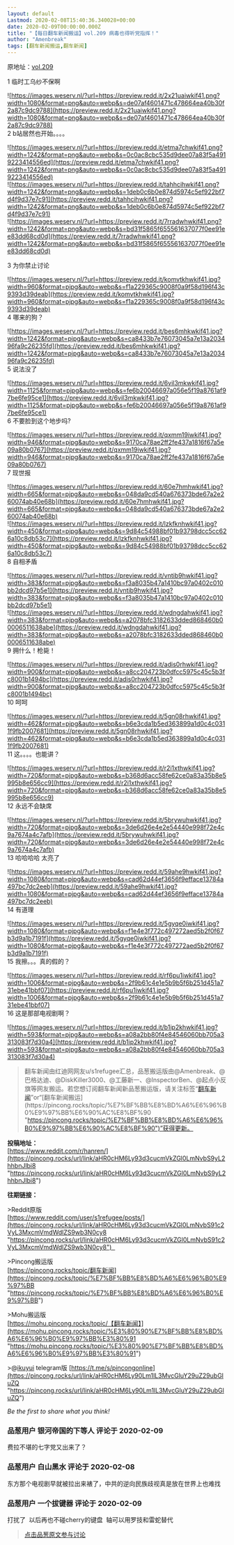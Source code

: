 ```yaml
---
layout: default
Lastmod: 2020-02-08T15:40:36.340028+00:00
date: 2020-02-09T00:00:00.000Z
title: "【每日翻车新闻搬运】vol.209 病毒也得听党指挥！"
author: "Amenbreak"
tags: [翻车新闻搬运,翻车新闻]
---
```


原地址：[vol.209]( "https://www.reddit.com/r/hanren/comments/f0bnbs/翻车新闻vol_209病毒也得听党指挥/")  
  
1 临时工乌纱不保啊  
  
![https://images.weserv.nl/?url=https://preview.redd.it/2x21uaiwkif41.png?width=1080&format=png&auto=webp&s=de07af4601471c478664ea40b30f2a87c9dc9788](https://preview.redd.it/2x21uaiwkif41.png?width=1080&format=png&auto=webp&s=de07af4601471c478664ea40b30f2a87c9dc9788)  
2 b站居然也开始。。。。  
  
![https://images.weserv.nl/?url=https://preview.redd.it/etma7chwkif41.png?width=1242&format=png&auto=webp&s=0c0ac8cbc535d9dee07a83f5a4919223414556ed](https://preview.redd.it/etma7chwkif41.png?width=1242&format=png&auto=webp&s=0c0ac8cbc535d9dee07a83f5a4919223414556ed)  
![https://images.weserv.nl/?url=https://preview.redd.it/tahhcihwkif41.png?width=1242&format=png&auto=webp&s=1deb0c6b0e874d5974c5ef922bf7d4f9d37e7c91](https://preview.redd.it/tahhcihwkif41.png?width=1242&format=png&auto=webp&s=1deb0c6b0e874d5974c5ef922bf7d4f9d37e7c91)  
![https://images.weserv.nl/?url=https://preview.redd.it/7rradwhwkif41.png?width=1242&format=png&auto=webp&s=bd31f5865f655561637077f0ee91ee83dd68cd0d](https://preview.redd.it/7rradwhwkif41.png?width=1242&format=png&auto=webp&s=bd31f5865f655561637077f0ee91ee83dd68cd0d)  
  
3 为你禁止讨论  
  
![https://images.weserv.nl/?url=https://preview.redd.it/komvtkhwkif41.jpg?width=960&format=pjpg&auto=webp&s=f1a229365c9008f0a9f58d196f43c9393d39deab](https://preview.redd.it/komvtkhwkif41.jpg?width=960&format=pjpg&auto=webp&s=f1a229365c9008f0a9f58d196f43c9393d39deab)  
4 哪来的狗？  
  
![https://images.weserv.nl/?url=https://preview.redd.it/bes6mhkwkif41.jpg?width=1242&format=pjpg&auto=webp&s=ca8433b7e76073045a7e13a203496fa9c26235fd](https://preview.redd.it/bes6mhkwkif41.jpg?width=1242&format=pjpg&auto=webp&s=ca8433b7e76073045a7e13a203496fa9c26235fd)  
5 说法没了  
  
![https://images.weserv.nl/?url=https://preview.redd.it/6vil3mkwkif41.jpg?width=1125&format=pjpg&auto=webp&s=fe6b20046697a056e5f19a8761af97be6fe95ce1](https://preview.redd.it/6vil3mkwkif41.jpg?width=1125&format=pjpg&auto=webp&s=fe6b20046697a056e5f19a8761af97be6fe95ce1)  
6 不要脸到这个地步吗?  
  
![https://images.weserv.nl/?url=https://preview.redd.it/qxmm19iwkif41.jpg?width=946&format=pjpg&auto=webp&s=9170ca78ae2ff2fe437a1816f67a5e09a80b0767](https://preview.redd.it/qxmm19iwkif41.jpg?width=946&format=pjpg&auto=webp&s=9170ca78ae2ff2fe437a1816f67a5e09a80b0767)  
7 现世报  
  
![https://images.weserv.nl/?url=https://preview.redd.it/60e7hmhwkif41.jpg?width=665&format=pjpg&auto=webp&s=048da9cd540a676373bde67a2e260074ab40e68b](https://preview.redd.it/60e7hmhwkif41.jpg?width=665&format=pjpg&auto=webp&s=048da9cd540a676373bde67a2e260074ab40e68b)  
![https://images.weserv.nl/?url=https://preview.redd.it/lzkfknhwkif41.jpg?width=450&format=pjpg&auto=webp&s=9d84c54988bf01b93798dcc5cc626a10c8db53c7](https://preview.redd.it/lzkfknhwkif41.jpg?width=450&format=pjpg&auto=webp&s=9d84c54988bf01b93798dcc5cc626a10c8db53c7)  
8 自相矛盾  
  
![https://images.weserv.nl/?url=https://preview.redd.it/vntib9hwkif41.jpg?width=383&format=pjpg&auto=webp&s=f3a8035b47a1410bc97a0402c010bb2dcd97b5e1](https://preview.redd.it/vntib9hwkif41.jpg?width=383&format=pjpg&auto=webp&s=f3a8035b47a1410bc97a0402c010bb2dcd97b5e1)  
![https://images.weserv.nl/?url=https://preview.redd.it/wdngdahwkif41.jpg?width=383&format=pjpg&auto=webp&s=a2078bfc3182633dded868460b00006511638abe](https://preview.redd.it/wdngdahwkif41.jpg?width=383&format=pjpg&auto=webp&s=a2078bfc3182633dded868460b00006511638abe)  
9 拥什么！枪毙！  
  
![https://images.weserv.nl/?url=https://preview.redd.it/adis0rhwkif41.jpg?width=900&format=pjpg&auto=webp&s=a8cc204723b0dfcc5975c45c5b3fc8001b1494bc](https://preview.redd.it/adis0rhwkif41.jpg?width=900&format=pjpg&auto=webp&s=a8cc204723b0dfcc5975c45c5b3fc8001b1494bc)  
10 呵呵  
  
![https://images.weserv.nl/?url=https://preview.redd.it/5gn08rhwkif41.jpg?width=462&format=pjpg&auto=webp&s=b6e3cda1b5ed363899a1d0c4c0311f9fb2007681](https://preview.redd.it/5gn08rhwkif41.jpg?width=462&format=pjpg&auto=webp&s=b6e3cda1b5ed363899a1d0c4c0311f9fb2007681)  
11 这。。。。也能讲？  
  
![https://images.weserv.nl/?url=https://preview.redd.it/r2i1xthwkif41.jpg?width=720&format=pjpg&auto=webp&s=b368d6acc58fe62ce0a83a35b8e5995b8e656cc9](https://preview.redd.it/r2i1xthwkif41.jpg?width=720&format=pjpg&auto=webp&s=b368d6acc58fe62ce0a83a35b8e5995b8e656cc9)  
12 永远不会缺席  
  
![https://images.weserv.nl/?url=https://preview.redd.it/5brywuhwkif41.jpg?width=720&format=pjpg&auto=webp&s=3de6d26e4e2e54440e998f72e4c9a7674a4c7afb](https://preview.redd.it/5brywuhwkif41.jpg?width=720&format=pjpg&auto=webp&s=3de6d26e4e2e54440e998f72e4c9a7674a4c7afb)  
13 哈哈哈哈 太亮了  
  
![https://images.weserv.nl/?url=https://preview.redd.it/59ahe9hwkif41.jpg?width=1080&format=pjpg&auto=webp&s=cad62d44ef3656f9efface13784a497bc7dc2eeb](https://preview.redd.it/59ahe9hwkif41.jpg?width=1080&format=pjpg&auto=webp&s=cad62d44ef3656f9efface13784a497bc7dc2eeb)  
14 有道理  
  
![https://images.weserv.nl/?url=https://preview.redd.it/5gyqe0iwkif41.jpg?width=1080&format=pjpg&auto=webp&s=f1e4e3f772c497272aed5b2f0f67b3d9a1b7191f](https://preview.redd.it/5gyqe0iwkif41.jpg?width=1080&format=pjpg&auto=webp&s=f1e4e3f772c497272aed5b2f0f67b3d9a1b7191f)  
15 我擦。。。真的假的？  
  
![https://images.weserv.nl/?url=https://preview.redd.it/rf6pu1iwkif41.jpg?width=1006&format=pjpg&auto=webp&s=2f9b61c4e1e5b9b5f6b251d451a731ebe41bbf07](https://preview.redd.it/rf6pu1iwkif41.jpg?width=1006&format=pjpg&auto=webp&s=2f9b61c4e1e5b9b5f6b251d451a731ebe41bbf07)  
16 这是那部电视剧啊？  
  
![https://images.weserv.nl/?url=https://preview.redd.it/b1ip2khwkif41.jpg?width=593&format=pjpg&auto=webp&s=a08a2bb80f4e84546060bb705a3313083f7d30a4](https://preview.redd.it/b1ip2khwkif41.jpg?width=593&format=pjpg&auto=webp&s=a08a2bb80f4e84546060bb705a3313083f7d30a4)  
  

> 翻车新闻由红迪网网友u/s1refugee汇总，品葱搬运版由@Amenbreak、@巴格达迪、@DiskKiller3000、@工藤新一、@InspectorBen、@起点小反旗等网友搬运。若您想订阅翻车新闻新品葱搬运版，请关注标签“[翻车新闻](https://pincong.rocks/topic/%E7%BF%BB%E8%BD%A6%E6%96%B0%E9%97%BB "https://pincong.rocks/topic/%E7%BF%BB%E8%BD%A6%E6%96%B0%E9%97%BB")”or“[翻车新闻搬运](https://pincong.rocks/topic/%E7%BF%BB%E8%BD%A6%E6%96%B0%E9%97%BB%E6%90%AC%E8%BF%90 "https://pincong.rocks/topic/%E7%BF%BB%E8%BD%A6%E6%96%B0%E9%97%BB%E6%90%AC%E8%BF%90")”获得更新。

  
**投稿地址：**  
[https://www.reddit.com/r/hanren/](https://pincong.rocks/url/link/aHR0cHM6Ly93d3cucmVkZGl0LmNvbS9yL2hhbnJlbi8 "https://pincong.rocks/url/link/aHR0cHM6Ly93d3cucmVkZGl0LmNvbS9yL2hhbnJlbi8")  
  
**往期链接：**  
  
\>Reddit原版  
[https://www.reddit.com/user/s1refugee/posts/](https://pincong.rocks/url/link/aHR0cHM6Ly93d3cucmVkZGl0LmNvbS91c2VyL3MxcmVmdWdlZS9wb3N0cy8 "https://pincong.rocks/url/link/aHR0cHM6Ly93d3cucmVkZGl0LmNvbS91c2VyL3MxcmVmdWdlZS9wb3N0cy8")    
  
\>Pincong搬运版  
[https://pincong.rocks/topic/翻车新闻](https://pincong.rocks/topic/%E7%BF%BB%E8%BD%A6%E6%96%B0%E9%97%BB "https://pincong.rocks/topic/%E7%BF%BB%E8%BD%A6%E6%96%B0%E9%97%BB")  
  
\>Mohu搬运版  
[https://mohu.pincong.rocks/topic/【翻车新闻】](https://mohu.pincong.rocks/topic/%E3%80%90%E7%BF%BB%E8%BD%A6%E6%96%B0%E9%97%BB%E3%80%91 "https://mohu.pincong.rocks/topic/%E3%80%90%E7%BF%BB%E8%BD%A6%E6%96%B0%E9%97%BB%E3%80%91")  
  
\>@[ikuyui](https://pincong.rocks/people/ikuyui "https://pincong.rocks/people/ikuyui") telegram版  
[https://t.me/s/pincongonline](https://pincong.rocks/url/link/aHR0cHM6Ly90Lm1lL3MvcGluY29uZ29ubGluZQ "https://pincong.rocks/url/link/aHR0cHM6Ly90Lm1lL3MvcGluY29uZ29ubGluZQ")  
  
_Be the first to share what you think!_

            
### 品葱用户 **银河帝国的下等人** 评论于 2020-02-09
        
费拉不堪的七字党又出来了？
        


            
### 品葱用户 **白山黑水** 评论于 2020-02-08
        
东方那个电视剧早就被拉出来裱了，中共的逆向民族歧视真是放在世界上也难找
        


            
### 品葱用户 **一个拔键器** 评论于 2020-02-09
        
打扰了  以后再也不碰cherry的键盘  轴可以用罗技和雷蛇替代
        






> [点击品葱原文参与讨论](https://pincong.rocks/article/14056)

